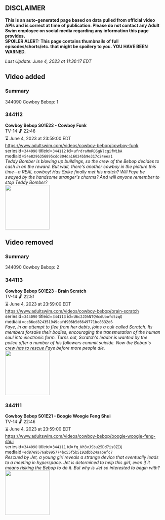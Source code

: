 ## DISCLAIMER
**This is an auto-generated page based on data pulled from official video APIs and is correct at time of publication. Please do not contact any Adult Swim employee on social media regarding any information this page provides.**  
**SPOILER ALERT: This page contains thumbnails of full episodes/shorts/etc. that might be spoilery to you. YOU HAVE BEEN WARNED.**  

_Last Update: June 4, 2023 at 11:30:17 EDT_
## Video added
### Summary
344090 Cowboy Bebop: 1  
### 344112
**Cowboy Bebop S01E22 - Cowboy Funk**  
TV-14 🔓 22:46  
⌛ June 4, 2023 at 23:59:00 EDT  
https://www.adultswim.com/videos/cowboy-bebop/cowboy-funk  
seriesid=`344090` titleid=`344112` id=`ufrdraMnRDSgNlcgifWibA` mediaid=`54e8296356895cdd804da16024bb9e317c24eea1`  
_Teddy Bomber is blowing up buildings, so the crew of the Bebop decides to cash in on the reward. But wait, there's another cowboy in the picture this time--a REAL cowboy!  Has Spike finally met his match?  Will Faye be swayed by the handsome stranger's charms?  And will anyone remember to stop Teddy Bomber?_  
<a href="https://media.cdn.adultswim.com/uploads/20200303/thumbnails/2_2033104160-cowboybebop_122.jpg"><img src="https://media.cdn.adultswim.com/uploads/20200303/thumbnails/2_2033104160-cowboybebop_122.jpg" height="144px" /></a>
## Video removed
### Summary
344090 Cowboy Bebop: 2  
### 344113
**Cowboy Bebop S01E23 - Brain Scratch**  
TV-14 🔓 22:51  
⌛ June 4, 2023 at 23:59:00 EDT  
https://www.adultswim.com/videos/cowboy-bebop/brain-scratch  
seriesid=`344090` titleid=`344113` id=`U6c2JDhNTQWcdUoofo5zqQ` mediaid=`cc86ed824351049cafd906b5d6649771bc8632d6`  
_Faye, in an attempt to flee from her debts, joins a cult called Scratch. Its members forsake their bodies, encouraging the transmutation of the human soul into electronic form. Turns out, Scratch's leader is wanted by the police after a number of his followers commit suicide. Now the Bebop's crew has to rescue Faye before more people die._  
<a href="https://media.cdn.adultswim.com/uploads/20200303/thumbnails/2_20331044113-cowboybebop_123.jpg"><img src="https://media.cdn.adultswim.com/uploads/20200303/thumbnails/2_20331044113-cowboybebop_123.jpg" height="144px" /></a>
### 344111
**Cowboy Bebop S01E21 - Boogie Woogie Feng Shui**  
TV-14 🔓 22:46  
⌛ June 4, 2023 at 23:59:00 EDT  
https://www.adultswim.com/videos/cowboy-bebop/boogie-woogie-feng-shui  
seriesid=`344090` titleid=`344111` id=`fq_Nh3vJSbu25Dd7is0ZIQ` mediaid=`ed87e9576ab995774bc55f5b5192dbb24aabefc7`  
_Rescued by Jet, a young girl reveals a strange device that eventually leads to a meeting in hyperspace. Jet is determined to help this girl, even if it means risking the Bebop to do it. But why is Jet so interested to begin with?_  
<a href="https://media.cdn.adultswim.com/uploads/20200303/thumbnails/2_20331040504-cowboybebop_121.jpg"><img src="https://media.cdn.adultswim.com/uploads/20200303/thumbnails/2_20331040504-cowboybebop_121.jpg" height="144px" /></a>
